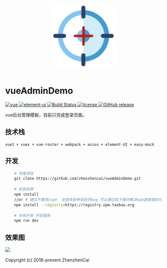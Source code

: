<p align="center">
  <br>
  <img width="200" src="./logo.png" alt="logo">
  <br>
  <br>
</p>


# vueAdminDemo

<p align="left">
  <a href="https://github.com/vuejs/vue">
    <img src="https://img.shields.io/badge/vue-2.5.10-brightgreen.svg" alt="vue">
  </a>
  <a href="https://github.com/ElemeFE/element">
    <img src="https://img.shields.io/badge/element--ui-2.0.8-brightgreen.svg" alt="element-ui">
  </a>
  <a href="https://travis-ci.org/PanJiaChen/vue-element-admin" rel="nofollow">
    <img src="https://travis-ci.org/PanJiaChen/vue-element-admin.svg?branch=master" alt="Build Status">
  </a>
  <a href="https://github.com/PanJiaChen/vue-element-admin/blob/master/LICENSE">
    <img src="https://img.shields.io/github/license/mashape/apistatus.svg" alt="license">
  </a>
  <a href="https://github.com/PanJiaChen/vue-element-admin/releases">
    <img src="https://img.shields.io/github/release/PanJiaChen/vue-element-admin.svg" alt="GitHub release">
  </a>
</p>

   vue后台管理模板，目前只完成登录页面。

## 技术栈
    vue2 + vuex + vue-router + webpack + axios + element-UI + easy-mock


## 开发
```bash
    # 克隆项目
    git clone https://github.com/zhenzhencai/vueAdminDemo.git

    # 安装依赖
    npm install
    //or # 建议不要用cnpm  安装有各种诡异的bug 可以通过如下操作解决npm速度慢的问题
    npm install --registry=https://registry.npm.taobao.org

    # 本地开发 开启服务
    npm run dev
```


## 效果图

![](https://github.com/zhenzhencai/vueAdminDemo/blob/master/static/login.png)


Copyright (c) 2018-present ZhenzhenCai

